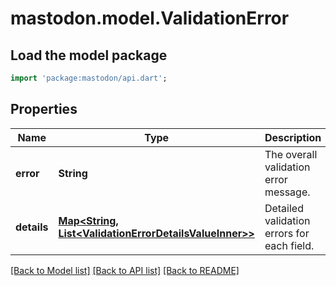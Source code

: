 # mastodon.model.ValidationError

## Load the model package
```dart
import 'package:mastodon/api.dart';
```

## Properties
Name | Type | Description | Notes
------------ | ------------- | ------------- | -------------
**error** | **String** | The overall validation error message. | 
**details** | [**Map&lt;String, List&lt;ValidationErrorDetailsValueInner&gt;&gt;**](List.md) | Detailed validation errors for each field. | 

[[Back to Model list]](../README.md#documentation-for-models) [[Back to API list]](../README.md#documentation-for-api-endpoints) [[Back to README]](../README.md)


